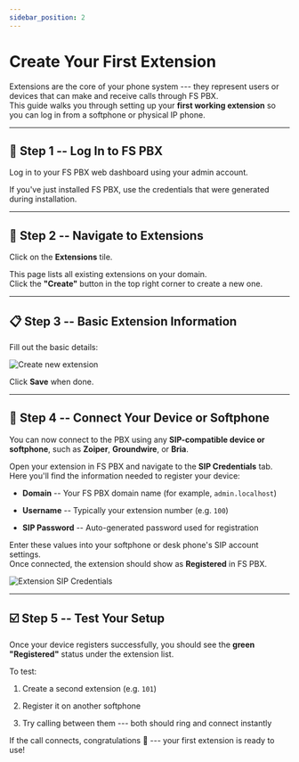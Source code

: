 ```yaml
---
sidebar_position: 2
---
```


# Create Your First Extension

Extensions are the core of your phone system --- they represent users or devices that can make and receive calls through FS PBX.\
This guide walks you through setting up your **first working extension** so you can log in from a softphone or physical IP phone.

* * * * *

🧩 Step 1 -- Log In to FS PBX
----------------------------

Log in to your FS PBX web dashboard using your admin account.

If you've just installed FS PBX, use the credentials that were generated during installation.

* * * * *

🧭 Step 2 -- Navigate to Extensions
----------------------------------

Click on the **Extensions** tile.

This page lists all existing extensions on your domain.\
Click the **"Create"** button in the top right corner to create a new one.

* * * * *

📋 Step 3 -- Basic Extension Information
---------------------------------------

Fill out the basic details:

![Create new extension](/img/screenshots/extension-basic-info.png)

Click **Save** when done.

* * * * *


📱 Step 4 -- Connect Your Device or Softphone
--------------------------------------------

You can now connect to the PBX using any **SIP-compatible device or softphone**, such as **Zoiper**, **Groundwire**, or **Bria**.

Open your extension in FS PBX and navigate to the **SIP Credentials** tab.\
Here you'll find the information needed to register your device:

-   **Domain** -- Your FS PBX domain name (for example, `admin.localhost`)

-   **Username** -- Typically your extension number (e.g. `100`)

-   **SIP Password** -- Auto-generated password used for registration

Enter these values into your softphone or desk phone's SIP account settings.\
Once connected, the extension should show as **Registered** in FS PBX.

![Extension SIP Credentials](/img/screenshots/extension-sip-credentials.png)

* * * * *

☑️ Step 5 -- Test Your Setup
---------------------------

Once your device registers successfully, you should see the **green "Registered"** status under the extension list.

To test:

1.  Create a second extension (e.g. `101`)

2.  Register it on another softphone

3.  Try calling between them --- both should ring and connect instantly

If the call connects, congratulations 🎉 --- your first extension is ready to use!